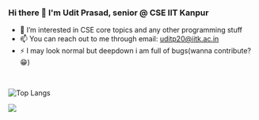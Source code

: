 ### Hi there 👋 I'm Udit Prasad, senior @ CSE IIT Kanpur




- 🌱 I’m interested in CSE core topics and any other programming stuff
- 📫 You can reach out to me through email: uditp20@iitk.ac.in
- ⚡ I may look normal but deepdown i am full of bugs(wanna contribute? 😁)
<br>

<!-- ![Udit's github stats](https://github-readme-stats.vercel.app/api?username=uditpd3000) -->
![Top Langs](https://github-readme-stats.vercel.app/api/top-langs/?username=anuraghazra&layout=compact)
<br>


![](https://komarev.com/ghpvc/?username=uditpd3000)


<!--
**uditpd3000/uditpd3000** is a ✨ _special_ ✨ repository because its `README.md` (this file) appears on your GitHub profile.


